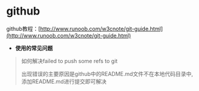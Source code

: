 # github

github教程：[http://www.runoob.com/w3cnote/git-guide.html](http://www.runoob.com/w3cnote/git-guide.html)

* **使用的常见问题**

> 如何解决failed to push some refs to git
>
> 出现错误的主要原因是github中的README.md文件不在本地代码目录中,添加README.md进行提交即可解决



